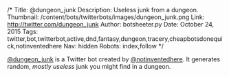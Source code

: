 /*
Title: @dungeon_junk
Description: Useless junk from a dungeon.
Thumbnail: /content/bots/twitterbots/images/dungeon_junk.png
Link: http://twitter.com/dungeon_junk
Author: botsheeter.py
Date: October 24, 2015
Tags: twitter,bot,twitterbot,active,dnd,fantasy,dungeon,tracery,cheapbotsdonequick,notinventedhere
Nav: hidden
Robots: index,follow
*/

[@dungeon_junk](http://twitter.com/dungeon_junk) is a Twitter bot created by [@notinventedhere](http://twitter.com/notinventedhere). It generates random, *mostly useless* junk you might find in a dungeon.
